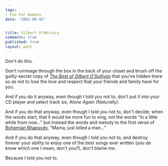 ```yaml
--- 
tags:
- Fun For Humans
date: "2003-06-02"


title: Gilbert O'Mercury
comments: true
published: true
layout: post
---
```


<p> Don't do this. </p>
<p> Don't rummage through the box in the back of your closet and brush off the guilty-secret copy of <em>
<a href="http://www.amazon.com/exec/obidos/ASIN/B0000032H5/dalehemer-20">The Best of Gilbert O'Sullivan</a>
</em> that you've hidden there so as not to lose the love and respect that your friends and family have for you. </p>
<p> And if you do it anyway, even though I told you not to, don't put it into your CD player and select track six, <em>Alone Again (Naturally)</em>. </p>
<p> And if you do that anyway, even though I told you not to, don't decide, when the words start, that it would be more fun to sing, not the words "In a little while from now..." but instead the words and melody to the first verse of <a href="http://www.amazon.com/exec/obidos/ASIN/B000000OAN/dalehemer-20">Bohemian Rhapsody</a>, "Mama, just killed a man..." </p>
<p> And if you do that anyway, even though I told you not to, and destroy forever your ability to enjoy one of the best songs ever written (you <em>do</em> know which one I mean, don't you?), don't blame me. </p>
<p> Because I told you not to. </p>
